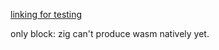 [linking for testing](https://stackoverflow.com/a/18778516)

only block: zig can't produce wasm natively yet.

